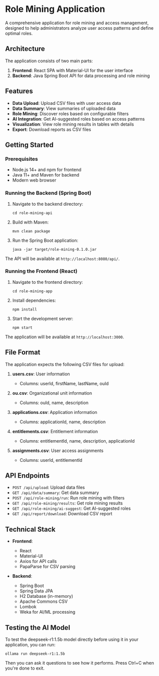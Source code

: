 # Role Mining Application

A comprehensive application for role mining and access management, designed to help administrators analyze user access patterns and define optimal roles.

## Architecture

The application consists of two main parts:

1. **Frontend**: React SPA with Material-UI for the user interface
2. **Backend**: Java Spring Boot API for data processing and role mining

## Features

- **Data Upload**: Upload CSV files with user access data
- **Data Summary**: View summaries of uploaded data
- **Role Mining**: Discover roles based on configurable filters
- **AI Integration**: Get AI-suggested roles based on access patterns
- **Visualization**: View role mining results in tables with details
- **Export**: Download reports as CSV files

## Getting Started

### Prerequisites

- Node.js 14+ and npm for frontend
- Java 11+ and Maven for backend
- Modern web browser

### Running the Backend (Spring Boot)

1. Navigate to the backend directory:
   ```
   cd role-mining-api
   ```

2. Build with Maven:
   ```
   mvn clean package
   ```

3. Run the Spring Boot application:
   ```
   java -jar target/role-mining-0.1.0.jar
   ```

The API will be available at `http://localhost:8080/api/`.

### Running the Frontend (React)

1. Navigate to the frontend directory:
   ```
   cd role-mining-app
   ```

2. Install dependencies:
   ```
   npm install
   ```

3. Start the development server:
   ```
   npm start
   ```

The application will be available at `http://localhost:3000`.

## File Format

The application expects the following CSV files for upload:

1. **users.csv**: User information
   - Columns: userId, firstName, lastName, ouId

2. **ou.csv**: Organizational unit information
   - Columns: ouId, name, description

3. **applications.csv**: Application information
   - Columns: applicationId, name, description

4. **entitlements.csv**: Entitlement information
   - Columns: entitlementId, name, description, applicationId

5. **assignments.csv**: User access assignments
   - Columns: userId, entitlementId

## API Endpoints

- `POST /api/upload`: Upload data files
- `GET /api/data/summary`: Get data summary
- `POST /api/role-mining/run`: Run role mining with filters
- `GET /api/role-mining/results`: Get role mining results
- `GET /api/role-mining/ai-suggest`: Get AI-suggested roles
- `GET /api/report/download`: Download CSV report

## Technical Stack

- **Frontend**:
  - React
  - Material-UI
  - Axios for API calls
  - PapaParse for CSV parsing

- **Backend**:
  - Spring Boot
  - Spring Data JPA
  - H2 Database (in-memory)
  - Apache Commons CSV
  - Lombok
  - Weka for AI/ML processing 

## Testing the AI Model

To test the deepseek-r1:1.5b model directly before using it in your application, you can run:

```
ollama run deepseek-r1:1.5b
```

Then you can ask it questions to see how it performs. Press Ctrl+C when you're done to exit.